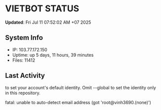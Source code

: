 # VIETBOT STATUS
**Updated**: Fri Jul 11 07:52:02 AM +07 2025

## System Info
- IP: 103.77.172.150
- Uptime: up 5 days, 11 hours, 39 minutes
- Files: 11412

## Last Activity

to set your account's default identity.
Omit --global to set the identity only in this repository.

fatal: unable to auto-detect email address (got 'root@vinh3690.(none)')
